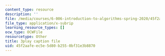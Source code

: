 ```yaml
---
content_type: resource
description: ''
file: /media/courses/6-006-introduction-to-algorithms-spring-2020/45f2aafeec5e5d80b2550bf31e3b8870_oFVYVzlvk9c.vtt
file_type: application/x-subrip
learning_resource_types: []
ocw_type: OCWFile
resourcetype: Other
title: 3play caption file
uid: 45f2aafe-ec5e-5d80-b255-0bf31e3b8870
---
```


